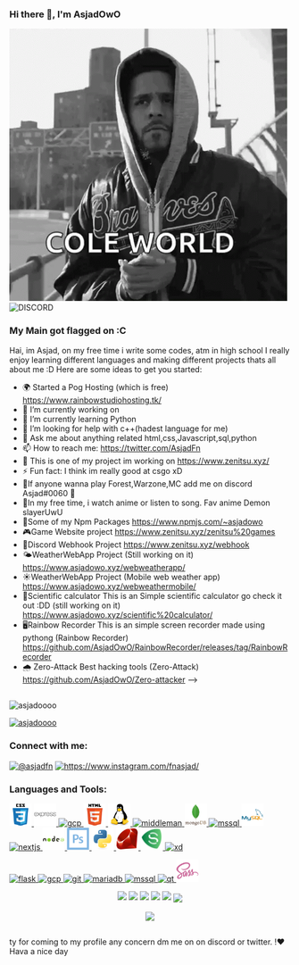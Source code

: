 ### Hi there 👋, I'm AsjadOwO



![Developer](https://github.com/AsjadOooO/AsjadOooO/blob/main/jcole-new-york1.gif)
![DISCORD](https://discord.c99.nl/widget/theme-3/439728998809862154.png)
### My Main got flagged on :C


Hai, im Asjad, on my free time i write some codes, atm in high school 
I really enjoy learning different languages and making different projects
thats all about me :D
Here are some ideas to get you started:
- 🌍 Started a Pog Hosting (which is free)  https://www.rainbowstudiohosting.tk/
- 🔭 I’m currently working on 
- 🌱 I’m currently learning Python
- 🤔 I’m looking for help with c++(hadest language for me)
- 💬 Ask me about anything related html,css,Javascript,sql,python
- 📫 How to reach me: https://twitter.com/AsjadFn
- 🚀 This is one of my project im working on https://www.zenitsu.xyz/
- ⚡ Fun fact: I think im really good at csgo xD
- 🎴If anyone wanna play Forest,Warzone,MC add me on discord Asjad#0060 🌹
- 🤸In my free time, i watch anime or listen to song. Fav anime Demon slayerUwU
- 📣Some of my Npm Packages https://www.npmjs.com/~asjadowo
- 🎮Game Website project https://www.zenitsu.xyz/zenitsu%20games
- 🚧Discord Webhook Project https://www.zenitsu.xyz/webhook
- 🌤️WeatherWebApp Project (Still working on it) https://www.asjadowo.xyz/webweatherapp/ 
- ☀️WeatherWebApp Project (Mobile web weather app) https://www.asjadowo.xyz/webweathermobile/
- 🔣Scientific calculator This is an Simple  scientific calculator go check it out :DD (still working on it) https://www.asjadowo.xyz/scientific%20calculator/
- 🖥️Rainbow Recorder This is an simple screen recorder made using pythong (Rainbow Recorder) https://github.com/AsjadOwO/RainbowRecorder/releases/tag/RainbowRecorder
- 🌧️ Zero-Attack Best hacking tools (Zero-Attack)  https://github.com/AsjadOwO/Zero-attacker
-->
##


<p align="left"> <img src="https://komarev.com/ghpvc/?username=asjadoooo&label=Profile%20views&color=0e75b6&style=flat" alt="asjadoooo" /> </p>

<p align="left"> <a href="https://github.com/ryo-ma/github-profile-trophy"><img src="https://github-profile-trophy.vercel.app/?username=asjadoooo" alt="asjadoooo" /></a> </p>

<h3 align="left">Connect with me:</h3>
<p align="left">
<a href="https://twitter.com/@asjadfn" target="blank"><img align="center" src="https://cdn.jsdelivr.net/npm/simple-icons@3.0.1/icons/twitter.svg" alt="@asjadfn" height="30" width="40" /></a>
<a href="https://instagram.com/https://www.instagram.com/fnasjad/" target="blank"><img align="center" src="https://cdn.jsdelivr.net/npm/simple-icons@3.0.1/icons/instagram.svg" alt="https://www.instagram.com/fnasjad/" height="30" width="40" /></a>
</p>

<h3 align="left">Languages and Tools:</h3>
<p align="left"> <a href="https://www.w3schools.com/css/" target="_blank"> <img src="https://raw.githubusercontent.com/devicons/devicon/master/icons/css3/css3-original-wordmark.svg" alt="css3" width="40" height="40"/> </a> <a href="https://expressjs.com" target="_blank"> <img src="https://raw.githubusercontent.com/devicons/devicon/master/icons/express/express-original-wordmark.svg" alt="express" width="40" height="40"/> </a> <a href="https://cloud.google.com" target="_blank"> <img src="https://www.vectorlogo.zone/logos/google_cloud/google_cloud-icon.svg" alt="gcp" width="40" height="40"/> </a> <a href="https://www.w3.org/html/" target="_blank"> <img src="https://raw.githubusercontent.com/devicons/devicon/master/icons/html5/html5-original-wordmark.svg" alt="html5" width="40" height="40"/> </a> <a href="https://www.linux.org/" target="_blank"> <img src="https://raw.githubusercontent.com/devicons/devicon/master/icons/linux/linux-original.svg" alt="linux" width="40" height="40"/> </a> <a href="https://middlemanapp.com/" target="_blank"> <img src="https://raw.githubusercontent.com/leungwensen/svg-icon/b84b3f3a3da329b7c1d02346865f8e98beb05413/dist/svg/logos/middleman.svg" alt="middleman" width="40" height="40"/> </a> <a href="https://www.mongodb.com/" target="_blank"> <img src="https://raw.githubusercontent.com/devicons/devicon/master/icons/mongodb/mongodb-original-wordmark.svg" alt="mongodb" width="40" height="40"/> </a> <a href="https://www.microsoft.com/en-us/sql-server" target="_blank"> <img src="https://cdn.worldvectorlogo.com/logos/microsoft-sql-server.svg" alt="mssql" width="40" height="40"/> </a> <a href="https://www.mysql.com/" target="_blank"> <img src="https://raw.githubusercontent.com/devicons/devicon/master/icons/mysql/mysql-original-wordmark.svg" alt="mysql" width="40" height="40"/> </a> <a href="https://nextjs.org/" target="_blank"> <img src="https://cdn.worldvectorlogo.com/logos/nextjs-3.svg" alt="nextjs" width="40" height="40"/> </a> <a href="https://nodejs.org" target="_blank"> <img src="https://raw.githubusercontent.com/devicons/devicon/master/icons/nodejs/nodejs-original-wordmark.svg" alt="nodejs" width="40" height="40"/> </a> <a href="https://www.photoshop.com/en" target="_blank"> <img src="https://raw.githubusercontent.com/devicons/devicon/master/icons/photoshop/photoshop-line.svg" alt="photoshop" width="40" height="40"/> </a> <a href="https://www.python.org" target="_blank"> <img src="https://raw.githubusercontent.com/devicons/devicon/master/icons/python/python-original.svg" alt="python" width="40" height="40"/> </a> <a href="https://www.ruby-lang.org/en/" target="_blank"> <img src="https://raw.githubusercontent.com/devicons/devicon/master/icons/ruby/ruby-original.svg" alt="ruby" width="40" height="40"/> </a> <a href="https://scully.io/" target="_blank"> <img src="https://raw.githubusercontent.com/scullyio/scully/main/assets/logos/SVG/scullyio-icon.svg" alt="scully" width="40" height="40"/> </a> <a href="https://www.adobe.com/products/xd.html" target="_blank"> <img src="https://cdn.worldvectorlogo.com/logos/adobe-xd.svg" alt="xd" width="40" height="40"/> </a> </p>
<p align="left"> <a href="https://flask.palletsprojects.com/" target="_blank"> <img src="https://www.vectorlogo.zone/logos/pocoo_flask/pocoo_flask-icon.svg" alt="flask" width="40" height="40"/> </a> <a href="https://cloud.google.com" target="_blank"> <img src="https://www.vectorlogo.zone/logos/google_cloud/google_cloud-icon.svg" alt="gcp" width="40" height="40"/> </a> <a href="https://git-scm.com/" target="_blank"> <img src="https://www.vectorlogo.zone/logos/git-scm/git-scm-icon.svg" alt="git" width="40" height="40"/> </a> <a href="https://mariadb.org/" target="_blank"> <img src="https://www.vectorlogo.zone/logos/mariadb/mariadb-icon.svg" alt="mariadb" width="40" height="40"/> </a> <a href="https://www.microsoft.com/en-us/sql-server" target="_blank"> <img src="https://www.svgrepo.com/show/303229/microsoft-sql-server-logo.svg" alt="mssql" width="40" height="40"/> </a> <a href="https://www.qt.io/" target="_blank"> <img src="https://upload.wikimedia.org/wikipedia/commons/0/0b/Qt_logo_2016.svg" alt="qt" width="40" height="40"/> </a> <a href="https://sass-lang.com" target="_blank"> <img src="https://raw.githubusercontent.com/devicons/devicon/master/icons/sass/sass-original.svg" alt="sass" width="40" height="40"/> </a> </p>


<p align="center">
<img src="https://img.shields.io/badge/Node.JS-black?style=for-the-badge&logo=node.js" />
<img src="https://img.shields.io/badge/-HTML5-black?style=for-the-badge&logo=HTML5" />
<img src="https://img.shields.io/badge/CSS-black?style=for-the-badge&logo=css3&logoColor=#1572B6" />
<img src="https://img.shields.io/badge/Javascript-black?style=for-the-badge&logo=javascript" />
<img src="https://img.shields.io/badge/Font%20Awesome-black?style=for-the-badge&logo=Font%20Awesome" />
<img align="center" src="https://github-readme-stats.vercel.app/api?username=AsjadOooO&show_icons=true&theme=gruvbox" />

</p>

<p align="center">
 <img align="center" src="https://github-readme-stats.vercel.app/api/top-langs/?username=AsjadOooO&show_icons=true&layout=compact&hide_border=true&theme=dark" />








##
ty for coming to my profile any concern dm me on on discord or twitter. !❤️Hava a nice day
  








